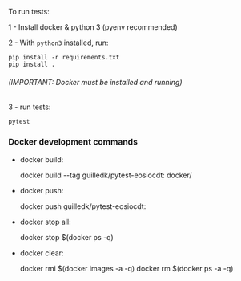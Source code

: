 To run tests:

1 - Install docker & python 3 (pyenv recommended)

2 - With ``python3`` installed, run:

    pip install -r requirements.txt
    pip install .

###### (IMPORTANT: Docker must be installed and running)

3 - run tests:

    pytest


### Docker development commands

- docker build:
         
    docker build --tag guilledk/pytest-eosiocdt:  docker/

- docker push:

    docker push guilledk/pytest-eosiocdt:

- docker stop all:

    docker stop $(docker ps -q)

- docker clear:

    docker rmi $(docker images -a -q)
    docker rm $(docker ps -a -q)
